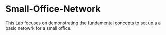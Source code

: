 # Small-Office-Network
This Lab focuses on demonstrating the fundamental concepts to set up a a basic netowrk for a small office.
